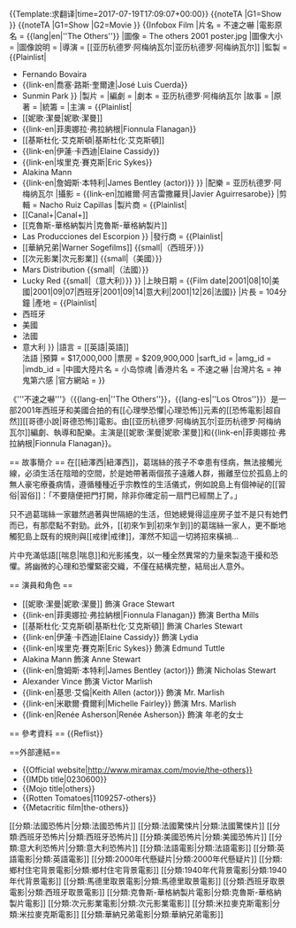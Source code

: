 {{Template:求翻译|time=2017-07-19T17:09:07+00:00}}
{{noteTA
|G1=Show
}}
{{noteTA
|G1=Show
|G2=Movie
}}
{{Infobox Film
|片名          = 不速之嚇
|電影原名      = {{lang|en|''The Others''}}
|圖像          = The others 2001 poster.jpg
|圖像大小      = 
|圖像說明      = 
|導演          = [[亚历杭德罗·阿梅纳瓦尔|亚历杭德罗·阿梅纳瓦尔]]
|監製          = {{Plainlist|
* Fernando Bovaira
* {{link-en|喬塞·路斯·奎爾達|José Luis Cuerda}}
* Sunmin Park
}}
|製片          =
|編劇          =
|劇本          = 亚历杭德罗·阿梅纳瓦尔
|故事          =
|原著          = 
|統籌          =
|主演          = {{Plainlist|
* [[妮歌·潔曼|妮歌·潔曼]]
* {{link-en|菲奧娜拉·弗拉納根|Fionnula Flanagan}}
* [[基斯杜化·艾克斯頓|基斯杜化·艾克斯頓]]
* {{link-en|伊蓮·卡西迪|Elaine Cassidy}}
* {{link-en|埃里克·賽克斯|Eric Sykes}}
* Alakina Mann
* {{link-en|詹姆斯·本特利|James Bentley (actor)}}
}}
|配樂          = 亚历杭德罗·阿梅纳瓦尔
|攝影          = {{link-en|加維爾·阿吉雷撒羅貝|Javier Aguirresarobe}}
|剪輯          = Nacho Ruiz Capillas
|製片商        = {{Plainlist|
* [[Canal+|Canal+]]
* [[克魯斯-華格納製片|克魯斯-華格納製片]]
* Las Producciones del Escorpion
}}
|發行商        = {{Plainlist|
* [[華納兄弟|Warner Sogefilms]] {{small|（西班牙）}}
* [[次元影業|次元影業]] {{small|（美國）}}
* Mars Distribution {{small|（法國）}}
* Lucky Red {{small|（意大利）}}
}}
|上映日期      = {{Film date|2001|08|10|美國|2001|09|07|西班牙|2001|09|14|意大利|2001|12|26|法國}}
|片長          = 104分鐘
|產地          = {{Plainlist|
* 西班牙
* 美國
* 法國
* 意大利
}}
|語言          = [[英語|英語]]<br />法語
|預算          = $17,000,000
|票房          = $209,900,000
|sarft_id      =
|amg_id        =
|imdb_id       = 
|中國大陸片名  = 小岛惊魂
|香港片名      = 不速之嚇
|台灣片名      = 神鬼第六感
|官方網站      = 
}}

《'''不速之嚇'''》（{{lang-en|''The Others''}}，{{lang-es|''Los Otros''}}）是一部2001年西班牙和美國合拍的有[[心理學恐懼|心理恐怖]]元素的[[恐怖電影|超自然]][[哥德小說|哥德恐怖]]電影。由[[亚历杭德罗·阿梅纳瓦尔|亚历杭德罗·阿梅纳瓦尔]]編劇、執導和配樂。主演是[[妮歌·潔曼|妮歌·潔曼]]和{{link-en|菲奧娜拉·弗拉納根|Fionnula Flanagan}}。

== 故事簡介 ==
在[[紐澤西|紐澤西]]，葛瑞絲的孩子不幸患有怪病，無法接觸光線，必須生活在陰暗的空間，於是她帶著兩個孩子遠離人群，搬離至位於孤島上的無人豪宅療養病情，遵循種種近乎宗教性的生活儀式，例如說島上有個神祕的[[習俗|習俗]]：「不要隨便把門打開，除非你確定前一扇門已經關上了。」 

只不過葛瑞絲一家雖然過著與世隔絕的生活，但她總覺得這座房子並不是只有她們而已，有那麼點不對勁。此外，[[初來乍到|初來乍到]]的葛瑞絲一家人，更不斷地觸犯島上既有的規則與[[戒律|戒律]]，渾然不知這一切將招來橫禍… 

片中充滿低語[[喘息|喘息]]和光影搖曳，以一種全然異常的力量來製造干擾和恐懼。將幽微的心理和恐懼緊密交織，不僅在結構完整，結局出人意外。

== 演員和角色 ==
* [[妮歌·潔曼|妮歌·潔曼]] 飾演 Grace Stewart
* {{link-en|菲奧娜拉·弗拉納根|Fionnula Flanagan}} 飾演 Bertha Mills
* [[基斯杜化·艾克斯頓|基斯杜化·艾克斯頓]] 飾演 Charles Stewart
* {{link-en|伊蓮·卡西迪|Elaine Cassidy}} 飾演 Lydia
* {{link-en|埃里克·賽克斯|Eric Sykes}} 飾演 Edmund Tuttle
* Alakina Mann 飾演 Anne Stewart
* {{link-en|詹姆斯·本特利|James Bentley (actor)}} 飾演 Nicholas Stewart
* Alexander Vince 飾演 Victor Marlish
* {{link-en|基思·艾倫|Keith Allen (actor)}} 飾演 Mr. Marlish
* {{link-en|米歇爾·費爾利|Michelle Fairley}} 飾演 Mrs. Marlish
* {{link-en|Renée Asherson|Renée Asherson}} 飾演 年老的女士

== 參考資料 ==
{{Reflist}}

==外部連結==
* {{Official website|http://www.miramax.com/movie/the-others}}
* {{IMDb title|0230600}}
* {{Mojo title|others}}
* {{Rotten Tomatoes|1109257-others}}
* {{Metacritic film|the-others}}

[[分類:法國恐怖片|分類:法國恐怖片]]
[[分類:法國驚悚片|分類:法國驚悚片]]
[[分類:西班牙恐怖片|分類:西班牙恐怖片]]
[[分類:美國恐怖片|分類:美國恐怖片]]
[[分類:意大利恐怖片|分類:意大利恐怖片]]
[[分類:法語電影|分類:法語電影]]
[[分類:英語電影|分類:英語電影]]
[[分類:2000年代懸疑片|分類:2000年代懸疑片]]
[[分類:鄉村住宅背景電影|分類:鄉村住宅背景電影]]
[[分類:1940年代背景電影|分類:1940年代背景電影]]
[[分類:馬德里取景電影|分類:馬德里取景電影]]
[[分類:西班牙取景電影|分類:西班牙取景電影]]
[[分類:克魯斯-華格納製片電影|分類:克魯斯-華格納製片電影]]
[[分類:次元影業電影|分類:次元影業電影]]
[[分類:米拉麥克斯電影|分類:米拉麥克斯電影]]
[[分類:華納兄弟電影|分類:華納兄弟電影]]